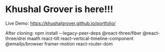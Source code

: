 # Khushal Grover is here!!!

Live Demo: https://khushalgrover.github.io/portfolio/


After cloning: npm install --legacy-peer-deps @react-three/fiber @react-three/drei maath react-tilt react-vertical-timeline-component @emailjs/browser framer-motion react-router-dom
